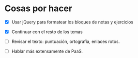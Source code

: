 # Cosas por hacer

* [X] Usar jQuery para formatear los bloques de notas y ejercicios
* [x] Continuar con el resto de los temas
* [ ] Revisar el texto: puntuación, ortografía, enlaces rotos.
* [ ] Hablar más extensamente de PaaS.


